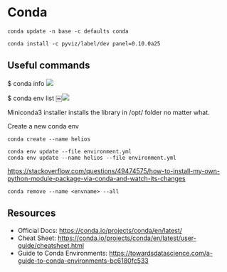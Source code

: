 # Conda

```
conda update -n base -c defaults conda 
```

```
conda install -c pyviz/label/dev panel=0.10.0a25
```

## Useful commands
$ conda info
![](static/conda-info.png)

$ conda env list
￼![](static/conda-env-list.png)

Miniconda3 installer installs the library in /opt/ folder no matter what.

Create a new conda env
```
conda create --name helios
```

```
conda env update --file environment.yml
conda env update --name helios --file environment.yml
```

https://stackoverflow.com/questions/49474575/how-to-install-my-own-python-module-package-via-conda-and-watch-its-changes

```
conda remove --name <envname> --all
```

## Resources
- Official Docs:  https://conda.io/projects/conda/en/latest/
- Cheat Sheet:  https://conda.io/projects/conda/en/latest/user-guide/cheatsheet.html
- Guide to Conda Environments:  https://towardsdatascience.com/a-guide-to-conda-environments-bc6180fc533
